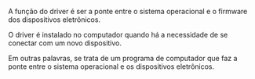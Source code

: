 A função do driver é ser a ponte entre o sistema operacional e o firmware dos dispositivos eletrônicos.


O driver é instalado no computador quando há a necessidade de se conectar com um novo dispositivo.


Em outras palavras, se trata de um programa de computador que faz a ponte entre o sistema operacional e os dispositivos eletrônicos.